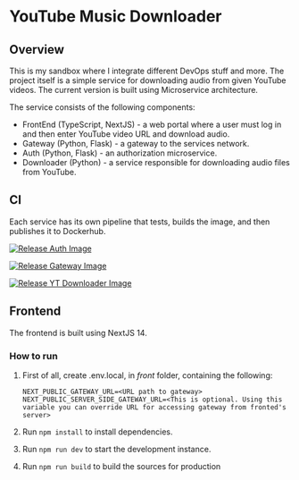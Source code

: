# YouTube Music Downloader

## Overview

This is my sandbox where I integrate different DevOps stuff and more.
The project itself is a simple service for downloading audio from given YouTube videos.
The current version is built using Microservice architecture.

The service consists of the following components:

- FrontEnd (TypeScript, NextJS) - a web portal where a user must log in and then enter YouTube video URL and download audio.
- Gateway (Python, Flask) - a gateway to the services network.
- Auth (Python, Flask) - an authorization microservice.
- Downloader (Python) - a service responsible for downloading audio files from YouTube.

## CI

Each service has its own pipeline that tests, builds the image, and then publishes it to Dockerhub.

[![Release Auth Image](https://github.com/AlieksieievYurii/YouTubeDownloaderSandbox/actions/workflows/build-auth-image.yml/badge.svg?branch=main)](https://github.com/AlieksieievYurii/YouTubeDownloaderSandbox/actions/workflows/build-auth-image.yml)

[![Release Gateway Image](https://github.com/AlieksieievYurii/YouTubeDownloaderSandbox/actions/workflows/build-gateway-image.yml/badge.svg?branch=main)](https://github.com/AlieksieievYurii/YouTubeDownloaderSandbox/actions/workflows/build-gateway-image.yml)

[![Release YT Downloader Image](https://github.com/AlieksieievYurii/YouTubeDownloaderSandbox/actions/workflows/build-downloader-image.yml/badge.svg?branch=main)](https://github.com/AlieksieievYurii/YouTubeDownloaderSandbox/actions/workflows/build-downloader-image.yml)

## Frontend

The frontend is built using NextJS 14. 

### How to run

1. First of all, create .env.local, in _front_ folder, containing the following:
    ```
    NEXT_PUBLIC_GATEWAY_URL=<URL path to gateway>
    NEXT_PUBLIC_SERVER_SIDE_GATEWAY_URL=<This is optional. Using this variable you can override URL for accessing gateway from fronted's server>
    ```

2. Run `npm install` to install dependencies.
3. Run `npm run dev` to start the development instance.
4. Run `npm run build` to build the sources for production
   
